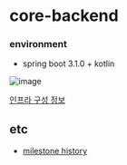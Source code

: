 # core-backend

### environment

- spring boot 3.1.0 + kotlin

![image](https://github.com/Our-Class-Bank/core-backend/assets/55722186/db0692c8-c406-4297-8777-a202bcaae7ab)

[인프라 구성 정보](https://github.com/Our-Class-Bank/core-backend/wiki/01.-%EC%9D%B8%ED%94%84%EB%9D%BC-%EA%B5%AC%EC%84%B1-%EC%A0%95%EB%B3%B4)

## etc

- [milestone history](https://github.com/Our-Class-Bank/core-backend/wiki/10.-milestone-1-~-7-history)
